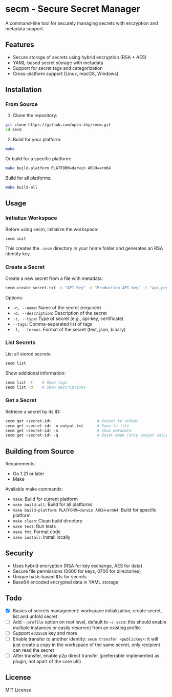 # secm - Secure Secret Manager

A command-line tool for securely managing secrets with encryption and metadata support.

## Features

- Secure storage of secrets using hybrid encryption (RSA + AES)
- YAML-based secret storage with metadata
- Support for secret tags and categorization
- Cross-platform support (Linux, macOS, Windows)

## Installation

### From Source

1. Clone the repository:
```bash
git clone https://github.com/open-zhy/secm.git
cd secm
```

2. Build for your platform:
```bash
make
```

Or build for a specific platform:
```bash
make build-platform PLATFORM=darwin ARCH=arm64
```

Build for all platforms:
```bash
make build-all
```

## Usage

### Initialize Workspace

Before using secm, initialize the workspace:

```bash
secm init
```

This creates the `.secm` directory in your home folder and generates an RSA identity key.

### Create a Secret

Create a new secret from a file with metadata:

```bash
secm create secret.txt -n "API Key" -d "Production API key" -t "api,prod" --type "api-key"
```

Options:
- `-n, --name`: Name of the secret (required)
- `-d, --description`: Description of the secret
- `-t, --type`: Type of secret (e.g., api-key, certificate)
- `--tags`: Comma-separated list of tags
- `-f, --format`: Format of the secret (text, json, binary)

### List Secrets

List all stored secrets:

```bash
secm list
```

Show additional information:
```bash
secm list -t    # Show tags
secm list -d    # Show descriptions
```

### Get a Secret

Retrieve a secret by its ID:

```bash
secm get <secret-id>                    # Output to stdout
secm get <secret-id> -o output.txt      # Save to file
secm get <secret-id> -m                 # Show metadata
secm get <secret-id> -q                 # Quiet mode (only output value)
```

## Building from Source

Requirements:
- Go 1.21 or later
- Make

Available make commands:
- `make`: Build for current platform
- `make build-all`: Build for all platforms
- `make build-platform PLATFORM=darwin ARCH=arm64`: Build for specific platform
- `make clean`: Clean build directory
- `make test`: Run tests
- `make fmt`: Format code
- `make install`: Install locally

## Security

- Uses hybrid encryption (RSA for key exchange, AES for data)
- Secure file permissions (0600 for keys, 0700 for directories)
- Unique hash-based IDs for secrets
- Base64 encoded encrypted data in YAML storage

## Todo

- [x] Basics of secrets management: workspace initialization, create secret, list and unfold secret
- [ ] Add `--profile` option on root level, default to `~/.secm`: this should enable multiple instances or easily resurrect from an existing profile
- [ ] Support `ed25519` key and more
- [ ] Enable transfer to another identity: `secm transfer <publicKey>`: it will just create a copy in the workspace of the same secret, only recipient can read the secret
- [ ] After transfer, enable p2p direct transfer (preferrable implemented as plugin, not apart of the core util)

## License

MIT License
